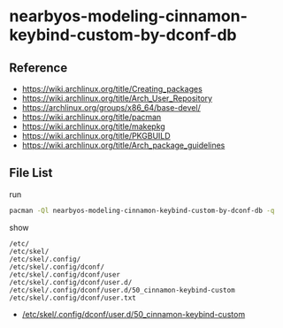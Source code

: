 
# nearbyos-modeling-cinnamon-keybind-custom-by-dconf-db


## Reference

* https://wiki.archlinux.org/title/Creating_packages
* https://wiki.archlinux.org/title/Arch_User_Repository
* https://archlinux.org/groups/x86_64/base-devel/
* https://wiki.archlinux.org/title/pacman
* https://wiki.archlinux.org/title/makepkg
* https://wiki.archlinux.org/title/PKGBUILD
* https://wiki.archlinux.org/title/Arch_package_guidelines


## File List

run

``` sh
pacman -Ql nearbyos-modeling-cinnamon-keybind-custom-by-dconf-db -q
```

show

```
/etc/
/etc/skel/
/etc/skel/.config/
/etc/skel/.config/dconf/
/etc/skel/.config/dconf/user
/etc/skel/.config/dconf/user.d/
/etc/skel/.config/dconf/user.d/50_cinnamon-keybind-custom
/etc/skel/.config/dconf/user.txt
```


* [/etc/skel/.config/dconf/user.d/50_cinnamon-keybind-custom](asset/overlay/etc/skel/.config/dconf/user.d/50_cinnamon-keybind-custom)
